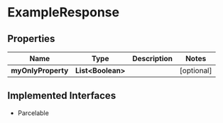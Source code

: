 

# ExampleResponse


## Properties

| Name | Type | Description | Notes |
|------------ | ------------- | ------------- | -------------|
|**myOnlyProperty** | **List&lt;Boolean&gt;** |  |  [optional] |


## Implemented Interfaces

* Parcelable


